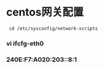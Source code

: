 # centos网关配置
```
 cd /etc/sysconfig/network-scripts
```

### vi ifcfg-eth0

### 240E:F7:A020:203::8:1
 
